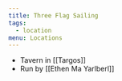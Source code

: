 ```yaml
---
title: Three Flag Sailing
tags:
  - location
menu: Locations
---
```


* Tavern in [[Targos]]
* Run by [[Ethen Ma Yarlberl]]